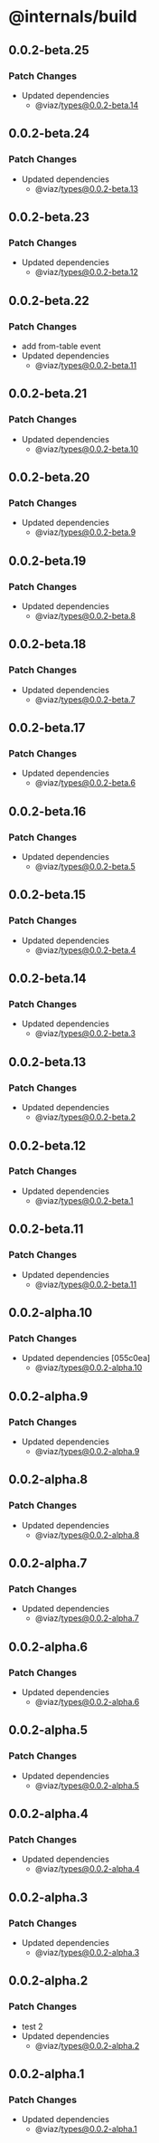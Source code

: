 # @internals/build

## 0.0.2-beta.25

### Patch Changes

- Updated dependencies
  - @viaz/types@0.0.2-beta.14

## 0.0.2-beta.24

### Patch Changes

- Updated dependencies
  - @viaz/types@0.0.2-beta.13

## 0.0.2-beta.23

### Patch Changes

- Updated dependencies
  - @viaz/types@0.0.2-beta.12

## 0.0.2-beta.22

### Patch Changes

- add from-table event
- Updated dependencies
  - @viaz/types@0.0.2-beta.11

## 0.0.2-beta.21

### Patch Changes

- Updated dependencies
  - @viaz/types@0.0.2-beta.10

## 0.0.2-beta.20

### Patch Changes

- Updated dependencies
  - @viaz/types@0.0.2-beta.9

## 0.0.2-beta.19

### Patch Changes

- Updated dependencies
  - @viaz/types@0.0.2-beta.8

## 0.0.2-beta.18

### Patch Changes

- Updated dependencies
  - @viaz/types@0.0.2-beta.7

## 0.0.2-beta.17

### Patch Changes

- Updated dependencies
  - @viaz/types@0.0.2-beta.6

## 0.0.2-beta.16

### Patch Changes

- Updated dependencies
  - @viaz/types@0.0.2-beta.5

## 0.0.2-beta.15

### Patch Changes

- Updated dependencies
  - @viaz/types@0.0.2-beta.4

## 0.0.2-beta.14

### Patch Changes

- Updated dependencies
  - @viaz/types@0.0.2-beta.3

## 0.0.2-beta.13

### Patch Changes

- Updated dependencies
  - @viaz/types@0.0.2-beta.2

## 0.0.2-beta.12

### Patch Changes

- Updated dependencies
  - @viaz/types@0.0.2-beta.1

## 0.0.2-beta.11

### Patch Changes

- Updated dependencies
  - @viaz/types@0.0.2-beta.11

## 0.0.2-alpha.10

### Patch Changes

- Updated dependencies [055c0ea]
  - @viaz/types@0.0.2-alpha.10

## 0.0.2-alpha.9

### Patch Changes

- Updated dependencies
  - @viaz/types@0.0.2-alpha.9

## 0.0.2-alpha.8

### Patch Changes

- Updated dependencies
  - @viaz/types@0.0.2-alpha.8

## 0.0.2-alpha.7

### Patch Changes

- Updated dependencies
  - @viaz/types@0.0.2-alpha.7

## 0.0.2-alpha.6

### Patch Changes

- Updated dependencies
  - @viaz/types@0.0.2-alpha.6

## 0.0.2-alpha.5

### Patch Changes

- Updated dependencies
  - @viaz/types@0.0.2-alpha.5

## 0.0.2-alpha.4

### Patch Changes

- Updated dependencies
  - @viaz/types@0.0.2-alpha.4

## 0.0.2-alpha.3

### Patch Changes

- Updated dependencies
  - @viaz/types@0.0.2-alpha.3

## 0.0.2-alpha.2

### Patch Changes

- test 2
- Updated dependencies
  - @viaz/types@0.0.2-alpha.2

## 0.0.2-alpha.1

### Patch Changes

- Updated dependencies
  - @viaz/types@0.0.2-alpha.1
